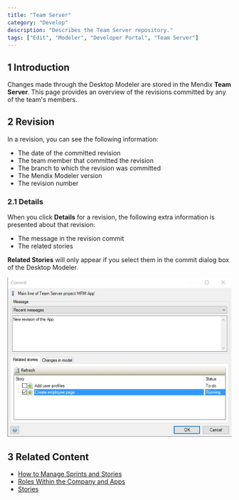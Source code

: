 ```yaml
---
title: "Team Server"
category: "Develop"
description: "Describes the Team Server repository."
tags: ["Edit", "Modeler", "Developer Portal", "Team Server"]
---
```


## 1 Introduction

Changes made through the Desktop Modeler are stored in the Mendix **Team Server**. This page provides an overview of the revisions committed by any of the team's members.

## 2 Revision

In a revision, you can see the following information:

* The date of the committed revision
* The team member that committed the revision
* The branch to which the revision was committed
* The Mendix Modeler version
* The revision number

### 2.1 Details

When you click **Details** for a revision, the following extra information is presented about that revision:

* The message in the revision commit
* The related stories

**Related Stories** will only appear if you select them in the commit dialog box of the Desktop Modeler.

![](attachments/teamserver-commit.jpg)

## 3 Related Content

* [How to Manage Sprints and Stories](/developerportal/howto/managing-your-application-requirements-with-mendix)
* [Roles Within the Company and Apps](/developerportal/general/roles)
* [Stories](/developerportal/collaborate/stories)
